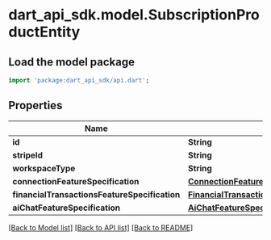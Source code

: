# dart_api_sdk.model.SubscriptionProductEntity

## Load the model package
```dart
import 'package:dart_api_sdk/api.dart';
```

## Properties
Name | Type | Description | Notes
------------ | ------------- | ------------- | -------------
**id** | **String** |  | 
**stripeId** | **String** |  | 
**workspaceType** | **String** |  | 
**connectionFeatureSpecification** | [**ConnectionFeatureSpecificationEntity**](ConnectionFeatureSpecificationEntity.md) |  | 
**financialTransactionsFeatureSpecification** | [**FinancialTransactionsFeatureSpecificationEntity**](FinancialTransactionsFeatureSpecificationEntity.md) |  | 
**aiChatFeatureSpecification** | [**AiChatFeatureSpecificationEntity**](AiChatFeatureSpecificationEntity.md) |  | 

[[Back to Model list]](../README.md#documentation-for-models) [[Back to API list]](../README.md#documentation-for-api-endpoints) [[Back to README]](../README.md)


